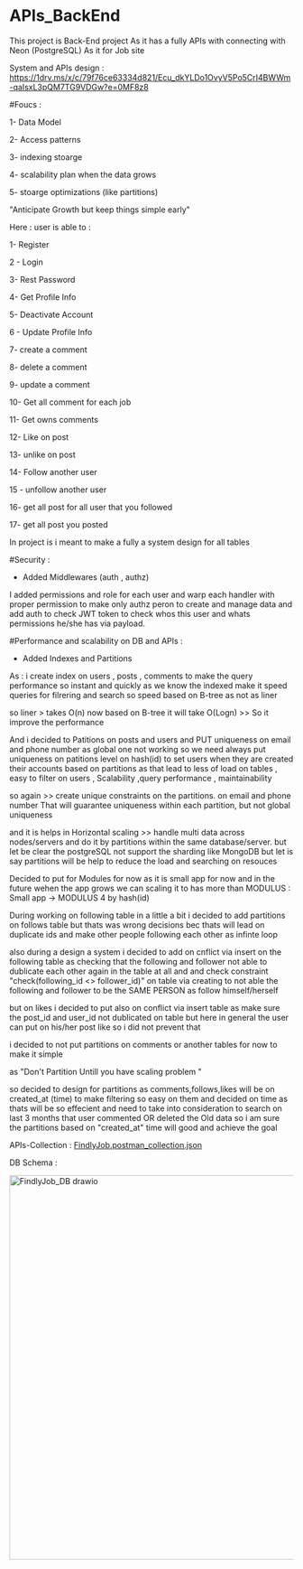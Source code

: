
# APIs_BackEnd

This project is Back-End project 
As it has a fully APIs with connecting with Neon (PostgreSQL)
As it for Job site

System and APIs design : https://1drv.ms/x/c/79f76ce63334d821/Ecu_dkYLDo1OvyV5Po5CrI4BWWm-qaIsxL3pQM7TG9VDGw?e=0MF8z8



#Foucs : 

1- Data Model 

2- Access patterns 

3- indexing stoarge 

4- scalability plan when the data grows

5- stoarge optimizations (like partitions)

"Anticipate Growth but keep things simple early"

Here : user is able to :

1-  Register

2 - Login

3- Rest Password 

4- Get Profile Info

5- Deactivate Account

6 - Update Profile Info

7- create a comment

8- delete a comment

9- update a comment

10- Get all comment for each job 

11- Get owns comments

12- Like on post

13- unlike on post 

14- Follow another user

15 - unfollow another user

16- get all post for all user that you followed

17- get all post you posted

In project is i meant  to make a fully a system design for all tables 



#Security :

 - Added Middlewares (auth , authz)

 I added permissions and role for each user and warp each handler with proper permission to make only authz peron to create and manage data 
 and add auth to check JWT token to check whos this user and whats permissions he/she has via payload.



#Performance and scalability on DB and APIs :

- Added Indexes and Partitions 

As : i create index on users , posts , comments to make the query performance so instant and quickly as we know the indexed make it speed queries for filrering and search so speed  based on B-tree as not as liner 

so liner > takes O(n)
now based on B-tree it will take O(Logn) >> So it improve the performance

And i decided to Patitions on posts and users and PUT uniqueness  on email and phone number as global one not working so we need always put uniqueness  on patitions level   on hash(id) to set users when they are created their accounts based on partitions as that lead to less of load on tables , easy to filter on users , Scalability ,query performance , maintainability 

so again  >> create unique constraints on the partitions. on email and phone number That will guarantee uniqueness within each partition, but not global uniqueness


and it is helps in Horizontal scaling >> handle multi data across nodes/servers and do it by partitions within the same database/server. but let be clear the postgreSQL not support the sharding like MongoDB but let is say partitions will be help to reduce the load and searching on resouces 

Decided to put for Modules for now as it is small app for now and in the future wehen the app grows we can scaling it to has more than MODULUS : 
Small app → MODULUS 4 by hash(id)

During working on following table in a little a bit i decided to add partitions on follows table but thats was wrong decisions bec thats will lead on duplicate ids and make other people following each other as infinte loop 


also during a design a system i decided to add on cnflict via insert  on the following  table as checking that  the following and follower not able to dublicate each other again in the table at all and and check constraint "check(following_id <> follower_id)" on table via creating to not able  the following and follower to  be the SAME PERSON as follow himself/herself

but on likes i decided to put also on conflict via insert table as make sure the post_id and user_id not dublicated on table but here in general the user can put on his/her post like so i did not prevent that 


i decided to not put partitions on comments or another tables for now to make it simple 

as "Don't Partition Untill you have scaling problem "

so decided to design for partitions as comments,follows,likes will be on created_at (time)
to make filtering so easy on them and decided on time as thats will be so effecient and need to take into consideration to search on last 3 months that user commented OR deleted the Old data so i am sure the partitions based on "created_at" time  will good and achieve the goal 

APIs-Collection : [FindlyJob.postman_collection.json](https://github.com/user-attachments/files/23144342/FindlyJob.postman_collection.json)



DB Schema : 


<img width="679" height="681" alt="FindlyJob_DB drawio" src="https://github.com/user-attachments/assets/23e983fc-256d-45b9-8a53-052c0da5c07b" />
